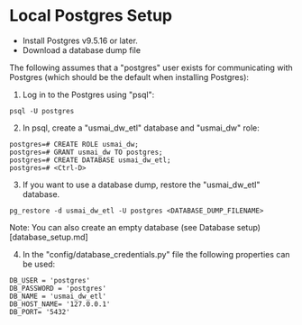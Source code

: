# Local Postgres Setup

* Install Postgres v9.5.16 or later.
* Download a database dump file

The following assumes that a "postgres" user exists for communicating with Postgres (which should be the default when installing Postgres):

1) Log in to the Postgres using "psql":

```
psql -U postgres
```

2) In psql, create a "usmai_dw_etl" database and "usmai_dw" role:

```
postgres=# CREATE ROLE usmai_dw;
postgres=# GRANT usmai_dw TO postgres;
postgres=# CREATE DATABASE usmai_dw_etl;
postgres=# <Ctrl-D>
```

3) If you want to use a database dump, restore the "usmai_dw_etl" database. 

```
pg_restore -d usmai_dw_etl -U postgres <DATABASE_DUMP_FILENAME>
```
Note: You can also create an empty database  (see Database setup)[database_setup.md]

4) In the "config/database_credentials.py" file the following properties can be used:

```
DB_USER = 'postgres'
DB_PASSWORD = 'postgres'
DB_NAME = 'usmai_dw_etl'
DB_HOST_NAME= '127.0.0.1'
DB_PORT= '5432'
```



